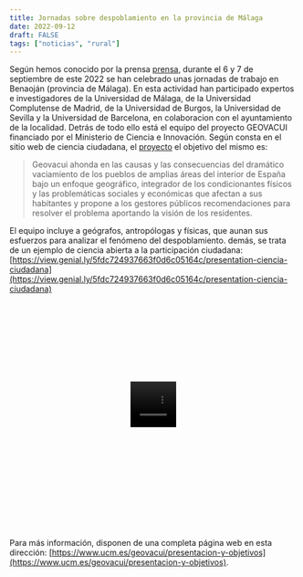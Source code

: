 ```yaml
---
title: Jornadas sobre despoblamiento en la provincia de Málaga
date: 2022-09-12
draft: FALSE
tags: ["noticias", "rural"]
---
```


Según hemos conocido por la prensa [prensa](https://www.malagahoy.es/provincia/Benaojan-convierte-epicentro-investigacion-despoblacion_0_1717629736.html), durante el 6 y 7 de septiembre de este 2022 se han celebrado unas jornadas de trabajo en Benaoján (provincia de Málaga). En esta actividad han participado expertos e investigadores de la Universidad de Málaga, de la Universidad Complutense de Madrid, de la Universidad de Burgos, la Universidad de Sevilla y la Universidad de Barcelona, en colaboracion con el ayuntamiento de la localidad.
Detrás de todo ello está el equipo del proyecto GEOVACUI financiado por el Ministerio de Ciencia e Innovación. Según consta en el sitio web de ciencia ciudadana, el [proyecto](https://ciencia-ciudadana.es/proyecto-cc/geovacui/) el objetivo del mismo es:

>Geovacui ahonda en las causas y las consecuencias del dramático vaciamiento de los pueblos de amplias áreas del interior de España bajo un enfoque geográfico, integrador de los condicionantes físicos y las problemáticas sociales y económicas que afectan a sus habitantes y propone a los gestores públicos recomendaciones para resolver el problema aportando la visión de los residentes.

El equipo incluye a geógrafos, antropólogas y físicas, que aunan sus esfuerzos para analizar el fenómeno del despoblamiento. demás, se trata de un ejemplo de ciencia abierta a la participación ciudadana: [https://view.genial.ly/5fdc724937663f0d6c05164c/presentation-ciencia-ciudadana](https://view.genial.ly/5fdc724937663f0d6c05164c/presentation-ciencia-ciudadana)

<div class="container-wrapper-genially" style="position: relative; min-height: 400px; max-width: 100%;"><video class="loader-genially" autoplay="autoplay" loop="loop" playsinline="playsInline" muted="muted" style="position: absolute;top: 45%;left: 50%;transform: translate(-50%, -50%);width: 80px;height: 80px;margin-bottom: 10%"><source src="https://static.genial.ly/resources/panel-loader-low.mp4" type="video/mp4" />Your browser does not support the video tag.</video><div id="5fdc724937663f0d6c05164c" class="genially-embed" style="margin: 0px auto; position: relative; height: auto; width: 100%;"></div></div><script>(function (d) { var js, id = "genially-embed-js", ref = d.getElementsByTagName("script")[0]; if (d.getElementById(id)) { return; } js = d.createElement("script"); js.id = id; js.async = true; js.src = "https://view.genial.ly/static/embed/embed.js"; ref.parentNode.insertBefore(js, ref); }(document));</script>



Para más información, disponen de una completa página web en esta dirección: [https://www.ucm.es/geovacui/presentacion-y-objetivos](https://www.ucm.es/geovacui/presentacion-y-objetivos).
